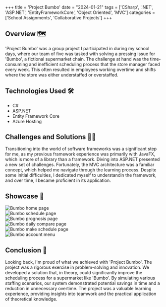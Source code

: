+++
title = 'Project Bumbo'
date = "2024-01-21"
tags = ['CSharp', '.NET', 'ASP.NET', 'EntityFrameworkCore', 'Object Oriented', 'MVC']
categories = ['School Assignments', 'Collaborative Projects']
+++

## Overview 🗺️
'Project Bumbo' was a group project I participated in during my school days, where our team of five was tasked with solving a pressing issue for 'Bumbo', a fictional supermarket chain. The challenge at hand was the time-consuming and inefficient scheduling process that the store manager faced every week. This often resulted in employees working overtime and shifts where the store was either understaffed or overstaffed.

## Technologies Used 🛠️
- C#
- ASP.NET
- Entity Framework Core
- Azure Hosting

## Challenges and Solutions 🧗🏻
Transitioning into the world of software frameworks was a significant step for me, as my previous framework experience was primarily with JavaFX, which is more of a library than a framework. Diving into ASP.NET presented a new set of challenges. Fortunately, the MVC architecture was a familiar concept, which helped me navigate through the learning process. Despite some initial difficulties, I dedicated myself to understandin the framework, and over time, I became proficient in its application.

## Showcase 📸
![Bumbo home page](/images/portfolio/bumbo_home.jpg)  
![Bumbo schedule page](/images/portfolio/bumbo_schedule.jpg)  
![Bumbo prognosis page](/images/portfolio/bumbo_prognosis.jpg)  
![Bumbo daily compare page](/images/portfolio/bumbo_daily_compare.jpg)  
![Bumbo make schedule page](/images/portfolio/bumbo_make_schedule.jpg)  
![Bumbo account menu](/images/portfolio/bumbo_account.jpg)

## Conclusion 🏁
Looking back, I'm proud of what we achieved with 'Project Bumbo'. The project was a rigorous exercise in problem-solving and innovation. We developed a solution that, in theory, could significantly improve the scheduling process for a supermarket like 'Bumbo'. By simulating various staffing scenarios, our system demonstrated potential savings in time and a reduction in unnecessary overtime. The project was a valuable learning experience, providing insights into teamwork and the practical application of theoretical knowledge.